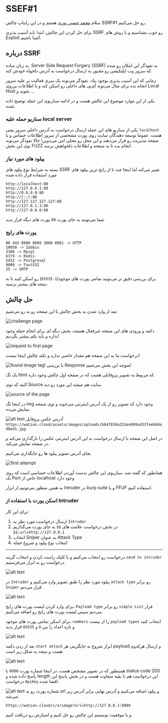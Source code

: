 # SSEF#1

سلام [محمد حسین نوری](https://www.linkedin.com/in/itismhn/)
 هستم و در این رایتاپ چالش SSRF#1 رو حل می‌کنیم.

برای حل کردن این چالش،‌ ابتدا باید آسیب پذیری SSRF رو خوب بشناسیم و با روش های Exploit آشنا باشیم.

## درباره SSRF
به زبان ساده  ‍‍‍‍‍‍Server Side Request Forgery (SSRF) به نفوذگر این امکان رو میده که سرور وب اپلیکیشن رو مجبور به ارسال درخواست به آدرس دلخواه خودش کنه.

زمانی که این آسیب پذیری بوجود بیاد،‌ نفوذگر می‌تونه یک سری فعالیت بر علیه سرور انجام بده برای مثال می‌تونه آی‌پی های داخلی رو اسکن کنه و یا اطلاعات برروی Local Host  بخونه و ... 

  یکی از این موارد موضوع این چالش هست و در ادامه سناریوی این حمله توضیح داده شده.
### سناریو حمله علیه local server

یکی از سناریو های این حمله ارسال درخواست به آدرس داخلی سرور یعنی `localhost` هست. عموما توسعه دهندگان سایت روی پورت مشخصی از سرور اطلاعات حساس و یا صفحه مدیریت رو قرار می‌دهند و این محل رو محلی امن می‌دونن!
حالا نفوذگر می‌تونه توی این بخش FUZZ انجام بده تا به صفحه و اطلاعات دلخواهش برسه.

### پیلود های مورد نیاز
بسته به شرایط نوع پیلود های SSRF تغییر می‌کنه اما اینجا چند تا از رایج ترین پیلود های مورد استفاده قرار داده شده

```
http://localhost:80
http://127.0.0.1:80
http://0.0.0.0:80
http://[::]:80
http://127.127.127.127:80
http://127.0.1.3:80
http://127.0.0.0:80
```
شما می‌تونید به جای پورت `80` پورت های دیگه قرار بدید

### پورت های رایج

```
80 443 8000 8080 3000 8081 -> HTTP
10050 -> Zabbix
3306 -> Mysql
6379 -> Redis
5432 -> Postgresql
9000 -> FastCGI
25 -> SMTP
```
برای بررسی دقیق تر می‌تونید تمامی پورت های موجود(`1-65535`) رو اسکن کنید تا به نتیجه های بیشتر برسید.

## حل چالش
بعد از وارد شدن به بخش چالش با این صفحه رو به رو می‌شیم:

![challenge page](<images/challenge-page.png>)

دکمه و ورودی های این صفحه غیرفعال هستند، بخش دیگه ای برای انجام حمله وجود نداره و باید یکم بیشتر بگردیم!

![request to first page](<images/first-request.png>)

درخواست ما به این صفحه هم مقدار خاصی نداره و نکته چالش اینجا نیست!

![found image tag!](<images/img-tag.png>)
با بررسی Response متوجه این بخش می‌شیم!

یک تگ html که مربوط به تصویر پروفایلی هست که در صفحه اول چالش وجود داره.

البته که توی Source سایت هم میشد این مورد رو دید.

![source of the page](<images/page-source.png>)

در اینجا تگ ‌img وجود دارد که تصویر رو از یک آدرس اینترنتی می‌خونه و توی صفحه نمایش می‌ده.

![alt text](<images/image-url.png>)
آدرس عکس پروفایل
‍`https://wation.cloud/assets/images/uploads/b647836a231e4499a433feebb9ad0ed1.jpg`

در اصل این صفحه با ارسال درخواست به این آدرس اینترنتی عکس را بارگذاری می‌کند و در صفحه نمایش می‌کند.

بجای آدرس تصویر پیلود ها رو جایگذاری می‌کنیم

![first attempt](<images/first-attempt.png>)

همانطور که گفته شد، سناریوی این چالش بدست آوردن اطلاعات حساسی است که  روی یک Port خاص از localhost وجود دارد 

به همین منظور می‌تونیم از ابزار Intruder در burp suite و یا FFUF استفاده کنیم.


### اسکن پورت با استفاده از Intruder
برای این کار: 
1. ارسال درخواست مورد نظر به `Intruder`
2. در بخش درخواست علامت های `$$` به جای پورت می‌گذاریم
`$$:url=http://127.0.0.1`
3. انتخاب Sniper‌ به عنوان Attack Type 
4. انتخاب نوع پیلود و ‌‌شروع حمله

---
درخواست رو انتخاب می‌کنیم و با کلیک راست کردن و انتخاب گزینه `send to intruder` درخواست رو به ابزار می‌فرستیم

![alt text](images/select-request.png)

در `Intruder` پیلود مورد نظر را طبق تصویر وارد می‌کنیم و `attack type` رو برابر `Sniper` قرار می‌دیم.

![alt text](images/Send-intruder.png)

برای وارد کردن لیست پورت های رایج، `Payload type` رو برابر `simple List` قرار می‌دیم
سپس لیست پورت های رایج رو اضافه می‌کنیم.

برای اسکن تمامی پورت های موجود، `numbers` را از بیست `payload types` انتخاب کنید و بازه اعداد را بین `0` و `65535` قرار بدید


![alt text](images/payloads.png)

بعد از زدن دکمه `start attack` ابزار شروع به جایگزینی هر ‌payload و ارسال هرکدوم هست و نتیجه به شکل زیر است

![alt text](images/results-1.png)

همینطور که در تصویر مشخص هست، در اینجا شماره پورت `8080` با ‌status code 200 پاسخ داده شده و length این درخواست هم با بقیه متفاوت هست
و در بخش پاسخ این درخواست `ApiKey` افشا شده.

![alt text](images/Final.png)
شماره پورت رو به url  و پیلود اضافه می‌کنیم و آدرس  نهایی برابر آدرس زیر می‌شه:

`https://wation.cloud/c/x/image?url=http://127.0.0.1:8080`

و با موفقیت تونستیم این چالش رو حل کنیم و امتیازش رو دریافت کنیم.